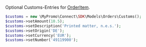 Optional Customs-Entries for [OrderItem][OrderItem].

```php
$customs = new \MyPromo\Connect\SDK\Models\Orders\Customs();
$customs->setAmount(10.5);
$customs->setDescription('Printed matter, n.e.s.');
$customs->setOrigin('DE');
$customs->setCurrency('EUR');
$customs->setNumber('49119900');
```

[OrderItem]: OrderItem.md
